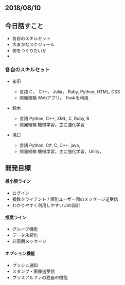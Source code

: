 
## 2018/08/10

## 今日話すこと
+ 各自のスキルセット
+ 大まかなスケジュール
+ 何をつくりたいか
+ 

### 各自のスキルセット
+ 永田
  + 言語
    C，　C++， Julia， Ruby, Python, HTML, CSS
  + 開発経験
    Webアプリ，　flaskを利用．

+ 鈴木
  + 言語
    Python, C++, XML, C, Ruby, R
  + 開発経験
   機械学習，主に強化学習

+ 滝口
  + 言語
Python, C#, C, C++, java,
  + 開発経験
    機械学習，主に強化学習，Unity，

## 開発目標
  #### 最小限ライン
   + ログイン
   + 複数クライアント / 個別ユーザー間のメッセージ送受信
   + わかりやすく利用しやすいUIの設計
  #### 推奨ライン
   + グループ機能
   + データ永続化
   + 非同期メッセージ
  #### オプション機能
   + プッシュ通知
   + スタンプ・画像送受信
   + プラスアルファの独自の機能
  
  
  
  

